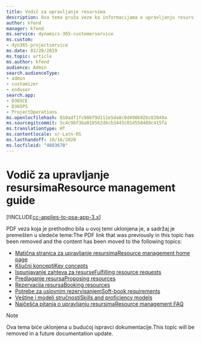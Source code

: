 ```yaml
---
title: Vodič za upravljanje resursima
description: Ova tema pruža veze ka informacijama o upravljanju resursima u aplikaciji Project Service Automation
author: kfend
manager: kfend
ms.service: dynamics-365-customerservice
ms.custom:
- dyn365-projectservice
ms.date: 03/28/2019
ms.topic: article
ms.author: kfend
audience: Admin
search.audienceType:
- admin
- customizer
- enduser
search.app:
- D365CE
- D365PS
- ProjectOperations
ms.openlocfilehash: 810adf1fc00bf9d111e5da8c0d490b92bc83049a
ms.sourcegitcommit: 5c4c9bf3ba018562d6cb3443c01d550489c415fa
ms.translationtype: HT
ms.contentlocale: sr-Latn-RS
ms.lasthandoff: 10/16/2020
ms.locfileid: "4083678"
---
```

# <a name="resource-management-guide"></a><span data-ttu-id="3f386-103">Vodič za upravljanje resursima</span><span class="sxs-lookup"><span data-stu-id="3f386-103">Resource management guide</span></span>

[!INCLUDE[cc-applies-to-psa-app-3.x](../../includes/cc-applies-to-psa-app-3x.md)]

<span data-ttu-id="3f386-104">PDF veza koja je prethodno bila u ovoj temi uklonjena je, a sadržaj je premešten u sledeće teme:</span><span class="sxs-lookup"><span data-stu-id="3f386-104">The PDF link that was previously in this topic has been removed and the content has been moved to the following topics:</span></span>

- [<span data-ttu-id="3f386-105">Matična stranica za upravljanje resursima</span><span class="sxs-lookup"><span data-stu-id="3f386-105">Resource management home page</span></span>](../resource-management-home-page.md)
- [<span data-ttu-id="3f386-106">Ključni koncepti</span><span class="sxs-lookup"><span data-stu-id="3f386-106">Key concepts</span></span>](../reports-key-concepts.md)
- [<span data-ttu-id="3f386-107">Ispunjavanje zahteva za resurse</span><span class="sxs-lookup"><span data-stu-id="3f386-107">Fulfilling resource requests</span></span>](../resource-management-fulfill-requests.md)
- [<span data-ttu-id="3f386-108">Predlaganje resursa</span><span class="sxs-lookup"><span data-stu-id="3f386-108">Proposing resources</span></span>](../resource-management-propose-resources.md)
- [<span data-ttu-id="3f386-109">Rezervacija resursa</span><span class="sxs-lookup"><span data-stu-id="3f386-109">Booking resources</span></span>](../resource-management-book-resources-scheduleboard.md)
- [<span data-ttu-id="3f386-110">Potrebe za uslovnim rezervisanjem</span><span class="sxs-lookup"><span data-stu-id="3f386-110">Soft-book requirements</span></span>](../resource-management-softbook-requirements.md)
- [<span data-ttu-id="3f386-111">Veštine i modeli stručnosti</span><span class="sxs-lookup"><span data-stu-id="3f386-111">Skills and proficiency models</span></span>](../resource-management-skills-proficiency.md)
- [<span data-ttu-id="3f386-112">Najčešća pitanja o upravljanju resursima</span><span class="sxs-lookup"><span data-stu-id="3f386-112">Resource management FAQ</span></span>](../resource-management-faq.md)

> [!NOTE]
> <span data-ttu-id="3f386-113">Ova tema biće uklonjena u budućoj ispravci dokumentacije.</span><span class="sxs-lookup"><span data-stu-id="3f386-113">This topic will be removed in a future documentation update.</span></span> 
